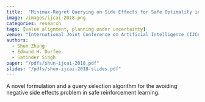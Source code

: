 ```yaml
---
title:  "Minimax-Regret Querying on Side Effects for Safe Optimality in Factored Markov Decision Processes"
image: /images/ijcai-2018.png
categories: research
tags: [value alignment, planning under uncertainty]
venue: "International Joint Conference on Artificial Intelligence (IJCAI), 2018"
authors:
  - Shun Zhang
  - Edmund H. Durfee
  - Satinder Singh
paper: "/pdfs/shun-ijcai-2018.pdf"
slides: "/pdfs/shun-ijcai-2018-slides.pdf"
---
```

A novel formulation and a query selection algorithm for the avoiding negative side effects problem in safe reinforcement learning.

<!-- Also presented as an extended abstract at _Autonomous Agents and Multiagent Systems (AAMAS)_, 2018. -->
